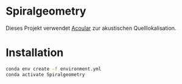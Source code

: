 # Spiralgeometry
Dieses Projekt verwendet [Acoular](https://acoular.org/) zur akustischen Quelllokalisation.

# Installation
```bash
conda env create -f environment.yml
conda activate Spiralgeometry
